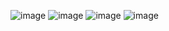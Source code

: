 ![image](https://github.com/user-attachments/assets/0352840e-19ac-46a8-addb-bf705b739df4)
![image](https://github.com/user-attachments/assets/47d32a08-4c71-4c17-a62a-a6704d2bb2e6)
![image](https://github.com/user-attachments/assets/cc970d5b-d315-4f54-b38d-a97c186b85e1)
![image](https://github.com/user-attachments/assets/2f4dc9fa-214c-4de2-94c5-0076aab55f5c)
